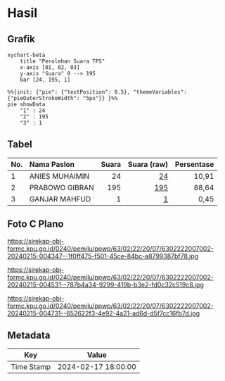 # Hasil

## Grafik

```mermaid
xychart-beta
    title "Perolehan Suara TPS"
    x-axis [01, 02, 03]
    y-axis "Suara" 0 --> 195
    bar [24, 195, 1]
```

```mermaid
%%{init: {"pie": {"textPosition": 0.5}, "themeVariables": {"pieOuterStrokeWidth": "5px"}} }%%
pie showData
    "1" : 24
    "2" : 195
    "3" : 1
```

## Tabel

| No. | Nama Paslon    | Suara | Suara (raw) | Persentase |
|:--- |:-------------- | -----:| -----------:| ----------:|
| 1   | ANIES MUHAIMIN | 24    | [24][p-1]   | 10,91      |
| 2   | PRABOWO GIBRAN | 195   | [195][p-2]  | 88,64      |
| 3   | GANJAR MAHFUD  | 1     | [1][p-3]    | 0,45       |


[p-1]: https://github.com/gigit-pemilu/pemilu-2024/blob/main/pilpres/hitung-suara/sub/63-kalimantan-selatan/sub/02-kotabaru/sub/22-pulaulaut-sigam/sub/2007-sarang-tiung/sub/002-tps/sub/paslon-1.txt
[p-2]: https://github.com/gigit-pemilu/pemilu-2024/blob/main/pilpres/hitung-suara/sub/63-kalimantan-selatan/sub/02-kotabaru/sub/22-pulaulaut-sigam/sub/2007-sarang-tiung/sub/002-tps/sub/paslon-2.txt
[p-3]: https://github.com/gigit-pemilu/pemilu-2024/blob/main/pilpres/hitung-suara/sub/63-kalimantan-selatan/sub/02-kotabaru/sub/22-pulaulaut-sigam/sub/2007-sarang-tiung/sub/002-tps/sub/paslon-3.txt

## Foto C Plano

https://sirekap-obj-formc.kpu.go.id/0240/pemilu/ppwp/63/02/22/20/07/6302222007002-20240215-004347--1f0ff475-f501-45ce-84bc-a8799387bf78.jpg

https://sirekap-obj-formc.kpu.go.id/0240/pemilu/ppwp/63/02/22/20/07/6302222007002-20240215-004531--787b4a34-9299-419b-b3e2-fd0c32c519c8.jpg

https://sirekap-obj-formc.kpu.go.id/0240/pemilu/ppwp/63/02/22/20/07/6302222007002-20240215-004731--652622f3-4e92-4a21-ad6d-d5f7cc16fb7d.jpg


## Metadata

| Key        | Value               |
| ---------- | ------------------- |
| Time Stamp | 2024-02-17 18:00:00 |



